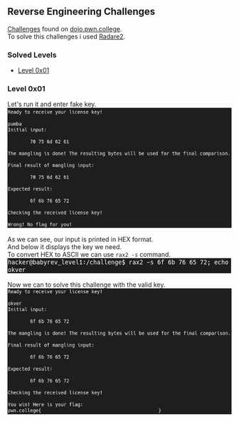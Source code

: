 ## Reverse Engineering Challenges
[Challenges](https://dojo.pwn.college/challenges/reversing) found on [dojo.pwn.college](https://dojo.pwn.college/).  
To solve this challenges i used [Radare2](https://github.com/radareorg/radare2).

### Solved Levels
- [Level 0x01](#level-0x01)

### Level 0x01
Let's run it and enter fake key.  
![](screenshots/lvl1/test.png)  
  
As we can see, our input is printed in HEX format.  
And below it displays the key we need.  
To convert HEX to ASCII we can use `rax2 -s` command.  
![](screenshots/lvl1/unhex.png)  
  
Now we can to solve this challenge with the valid key.  
![](screenshots/lvl1/flag.png)  

